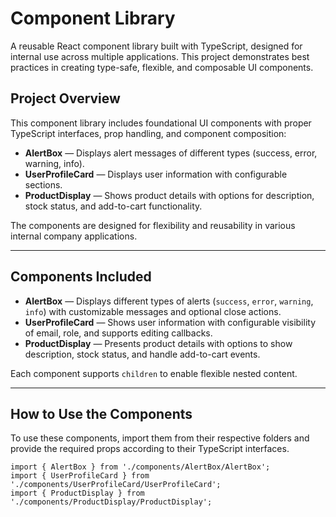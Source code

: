 # Component Library

A reusable React component library built with TypeScript, designed for internal use across multiple applications. This project demonstrates best practices in creating type-safe, flexible, and composable UI components.

## Project Overview

This component library includes foundational UI components with proper TypeScript interfaces, prop handling, and component composition:

- **AlertBox** — Displays alert messages of different types (success, error, warning, info).
- **UserProfileCard** — Displays user information with configurable sections.
- **ProductDisplay** — Shows product details with options for description, stock status, and add-to-cart functionality.

The components are designed for flexibility and reusability in various internal company applications.

---

## Components Included

- **AlertBox** — Displays different types of alerts (`success`, `error`, `warning`, `info`) with customizable messages and optional close actions.
- **UserProfileCard** — Shows user information with configurable visibility of email, role, and supports editing callbacks.
- **ProductDisplay** — Presents product details with options to show description, stock status, and handle add-to-cart events.

Each component supports `children` to enable flexible nested content.

---

## How to Use the Components

To use these components, import them from their respective folders and provide the required props according to their TypeScript interfaces. 
```tsx
import { AlertBox } from './components/AlertBox/AlertBox';
import { UserProfileCard } from './components/UserProfileCard/UserProfileCard';
import { ProductDisplay } from './components/ProductDisplay/ProductDisplay';



